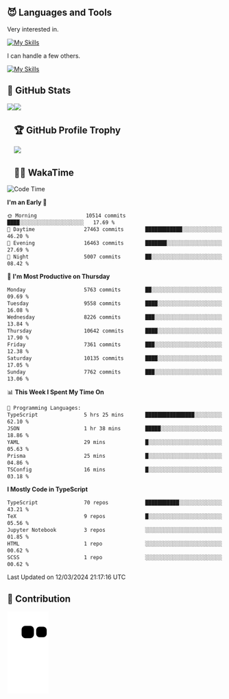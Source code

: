 <!-- # Hi there <img width="35" src="https://user-images.githubusercontent.com/50891407/148686885-0fefeb76-4cf6-473a-9e3e-889ce5513450.gif" /> I'm Yuta Ohira -->

<!-- ![alesion30](https://github.com/Alesion30/Alesion30/assets/50891407/5814fd76-9743-4cf8-89ff-b2be2fd49fb6) -->


<!--
[![Likes](https://badgen.org/img/zenn/alesion/likes?style=for-the-badge)](https://zenn.dev/alesion)
[![Followers](https://badgen.org/img/zenn/alesion/followers?style=for-the-badge)](https://zenn.dev/alesion)
[![Articles](https://badgen.org/img/zenn/alesion/articles?style=for-the-badge)](https://zenn.dev/alesion)
[![Books](https://badgen.org/img/zenn/alesion/books?style=for-the-badge)](https://zenn.dev/alesion?tab=books)
[![Scraps](https://badgen.org/img/zenn/alesion/scraps?style=for-the-badge)](https://zenn.dev/alesion?tab=scraps)

[![Contributions](https://badgen.org/img/qiita/alesion30/contributions?style=for-the-badge)](https://qiita.com/alesion30)
[![Followers](https://badgen.org/img/qiita/alesion30/followers?style=for-the-badge)](https://qiita.com/alesion30)
[![Articles](https://badgen.org/img/qiita/alesion30/articles?style=for-the-badge)](https://qiita.com/alesion30)
-->

<!-- <p align="left"> -->
  <!-- GitHub -->
<!--   <a href="https://github.com/alesion30/alesion30/">
    <img src="https://komarev.com/ghpvc/?username=alesion30" alt="alesion30" />
  </a>
  <a href="https://github.com/alesion30">
    <img height="20" src="https://img.shields.io/github/followers/alesion30?label=follow&logo=github&style=flat" />
  </a> -->
  <!-- Zenn -->
<!--   <a href="https://zenn.dev/alesion">
    <img src="https://zenn.badge.nikaera.com/s/alesion/likes?style=flat" alt="alesion likes" />
  </a>
  <a href="https://zenn.dev/alesion/articles">
    <img src="https://zenn.badge.nikaera.com/s/alesion/articles?style=flat" alt="alesion articles" />
  </a>
  <a href="https://zenn.dev/alesion/followers">
    <img src="https://zenn.badge.nikaera.com/s/alesion/followers?style=flat" alt="alesion followers" />
  </a>
  <a href="https://zenn.dev/alesion/books">
    <img src="https://zenn.badge.nikaera.com/s/alesion/books?style=flat" alt="alesion books" />
  </a>
  <a href="https://zenn.dev/alesion/scraps">
    <img src="https://zenn.badge.nikaera.com/s/alesion/scraps?style=flat" alt="alesion scraps" />
  </a> -->
  <!-- qiita -->
<!--   <a href="http://qiita.com/Alesion30">
    <img height="20" src="https://qiita-badge.apiapi.app/s/Alesion30/posts.svg" />
  </a>
    <img height="20" src="https://qiita-badge.apiapi.app/s/Alesion30/contributions.svg" />
  </a> -->
<!-- </p> -->

## 😈 Languages and Tools

Very interested in.

[![My Skills](https://skillicons.dev/icons?i=react,nextjs,typescript,flutter,firebase)](https://skillicons.dev)

I can handle a few others.

[![My Skills](https://skillicons.dev/icons?i=javascript,vue,nuxt,redux,electron,express,nodejs,deno,dart,python,flask,php,laravel,wordpress,go,rust,html,css,sass,tailwind,bootstrap,webpack,supabase,aws,dynamodb,mysql,figma,xd,vscode,latex)](https://skillicons.dev)

## 💎 GitHub Stats

<div>
  <img height="170" align="left" src="https://github-readme-stats.vercel.app/api?username=Alesion30&count_private=true&show_icons=true&title_color=81A1C1&text_color=ECEFF4&bg_color=2E3440&icon_color=D8DEE9&border_radius=10" />
  <img height="170" src="https://github-readme-stats.vercel.app/api/top-langs/?username=Alesion30&langs_count=8&layout=compact&title_color=81A1C1&text_color=ECEFF4&bg_color=2E3440&icon_color=D8DEE9&border_radius=10" />
</div>


## 🏆 GitHub Profile Trophy

<img width="800" src="https://github-profile-trophy.vercel.app/?username=Alesion30&theme=nord&no-frame=true"/>


## 🧑‍💻 WakaTime

<!--START_SECTION:waka-->
![Code Time](http://img.shields.io/badge/Code%20Time-3%2C059%20hrs%2034%20mins-blue)

**I'm an Early 🐤** 

```text
🌞 Morning                10514 commits       ████░░░░░░░░░░░░░░░░░░░░░   17.69 % 
🌆 Daytime                27463 commits       ████████████░░░░░░░░░░░░░   46.20 % 
🌃 Evening                16463 commits       ███████░░░░░░░░░░░░░░░░░░   27.69 % 
🌙 Night                  5007 commits        ██░░░░░░░░░░░░░░░░░░░░░░░   08.42 % 
```
📅 **I'm Most Productive on Thursday** 

```text
Monday                   5763 commits        ██░░░░░░░░░░░░░░░░░░░░░░░   09.69 % 
Tuesday                  9558 commits        ████░░░░░░░░░░░░░░░░░░░░░   16.08 % 
Wednesday                8226 commits        ███░░░░░░░░░░░░░░░░░░░░░░   13.84 % 
Thursday                 10642 commits       ████░░░░░░░░░░░░░░░░░░░░░   17.90 % 
Friday                   7361 commits        ███░░░░░░░░░░░░░░░░░░░░░░   12.38 % 
Saturday                 10135 commits       ████░░░░░░░░░░░░░░░░░░░░░   17.05 % 
Sunday                   7762 commits        ███░░░░░░░░░░░░░░░░░░░░░░   13.06 % 
```


📊 **This Week I Spent My Time On** 

```text
💬 Programming Languages: 
TypeScript               5 hrs 25 mins       ████████████████░░░░░░░░░   62.10 % 
JSON                     1 hr 38 mins        █████░░░░░░░░░░░░░░░░░░░░   18.86 % 
YAML                     29 mins             █░░░░░░░░░░░░░░░░░░░░░░░░   05.63 % 
Prisma                   25 mins             █░░░░░░░░░░░░░░░░░░░░░░░░   04.86 % 
TSConfig                 16 mins             █░░░░░░░░░░░░░░░░░░░░░░░░   03.18 % 
```

**I Mostly Code in TypeScript** 

```text
TypeScript               70 repos            ███████████░░░░░░░░░░░░░░   43.21 % 
TeX                      9 repos             █░░░░░░░░░░░░░░░░░░░░░░░░   05.56 % 
Jupyter Notebook         3 repos             ░░░░░░░░░░░░░░░░░░░░░░░░░   01.85 % 
HTML                     1 repo              ░░░░░░░░░░░░░░░░░░░░░░░░░   00.62 % 
SCSS                     1 repo              ░░░░░░░░░░░░░░░░░░░░░░░░░   00.62 % 
```




 Last Updated on 12/03/2024 21:17:16 UTC
<!--END_SECTION:waka-->


## 🐍 Contribution

<img src="https://github.com/Alesion30/Alesion30/blob/output/github-contribution-grid-snake.svg" alt="GitHub Snake dark" />

